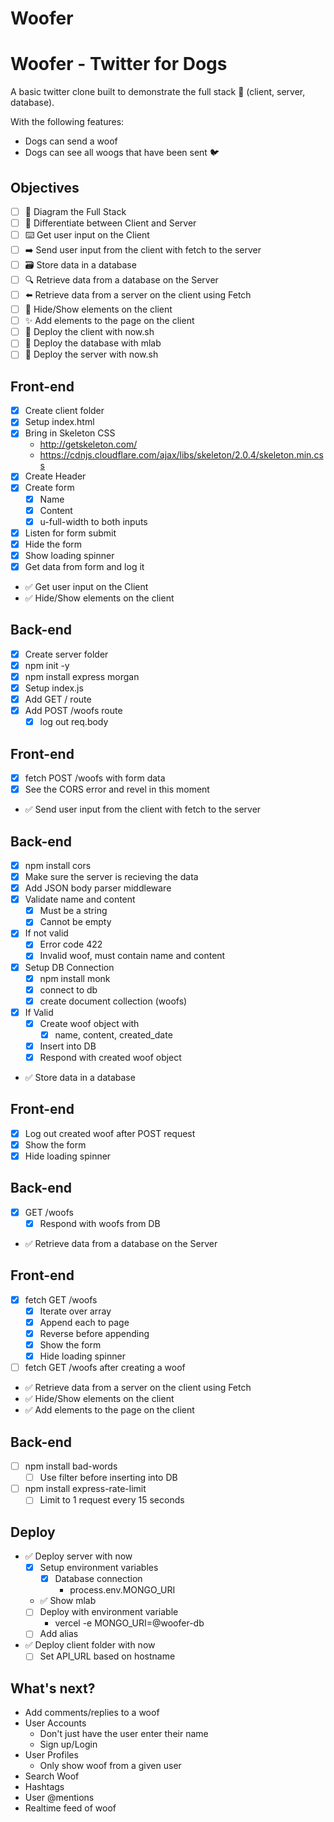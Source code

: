 # Woofer
# Woofer - Twitter for Dogs

A basic twitter clone built to demonstrate the full stack 🥞 (client, server, database).

With the following features:

* Dogs can send a woof 
* Dogs can see all woogs that have been sent 🐦



## Objectives

* [ ] 📝 Diagram the Full Stack
* [ ] 🔎 Differentiate between Client and Server
* [ ] ⌨️ Get user input on the Client
* [ ] ➡️ Send user input from the client with fetch to the server
* [ ] 🗃 Store data in a database
* [ ] 🔍 Retrieve data from a database on the Server
* [ ] ⬅️ Retrieve data from a server on the client using Fetch
* [ ] 🙈 Hide/Show elements on the client
* [ ] ✨ Add elements to the page on the client
* [ ] 🚀 Deploy the client with now.sh
* [ ] 🚀 Deploy the database with mlab
* [ ] 🚀 Deploy the server with now.sh

## Front-end

* [x] Create client folder
* [x] Setup index.html
* [x] Bring in Skeleton CSS
  * http://getskeleton.com/
  * https://cdnjs.cloudflare.com/ajax/libs/skeleton/2.0.4/skeleton.min.css
* [x] Create Header
* [x] Create form
  * [x] Name
  * [x] Content
  * [x] u-full-width to both inputs
* [x] Listen for form submit
* [x] Hide the form
* [x] Show loading spinner
* [x] Get data from form and log it
* ✅ Get user input on the Client
* ✅ Hide/Show elements on the client

## Back-end

* [x] Create server folder
* [x] npm init -y
* [x] npm install express morgan
* [x] Setup index.js
* [x] Add GET / route
* [x] Add POST /woofs route
  * [x] log out req.body

## Front-end

* [x] fetch POST /woofs with form data
* [x] See the CORS error and revel in this moment
* ✅ Send user input from the client with fetch to the server

## Back-end

* [x] npm install cors
* [x] Make sure the server is recieving the data
* [x] Add JSON body parser middleware
* [x] Validate name and content
  * [x] Must be a string
  * [x] Cannot be empty
* [x] If not valid
  * [x] Error code 422
  * [x] Invalid woof, must contain name and content
* [x] Setup DB Connection
  * [x] npm install monk
  * [x] connect to db
  * [x] create document collection (woofs)
* [x] If Valid
  * [x] Create woof object with
    * [x] name, content, created_date
  * [x] Insert into DB
  * [x] Respond with created woof object
* ✅ Store data in a database

## Front-end

* [x] Log out created woof after POST request
* [x] Show the form
* [x] Hide loading spinner

## Back-end

* [x] GET /woofs
  * [x] Respond with woofs from DB
* ✅ Retrieve data from a database on the Server

## Front-end

* [x] fetch GET /woofs
  * [x] Iterate over array
  * [x] Append each to page
  * [x] Reverse before appending
  * [x] Show the form
  * [x] Hide loading spinner
* [ ] fetch GET /woofs after creating a woof
* ✅ Retrieve data from a server on the client using Fetch
* ✅ Hide/Show elements on the client
* ✅ Add elements to the page on the client

## Back-end

* [ ] npm install bad-words
  * [ ] Use filter before inserting into DB
* [ ] npm install express-rate-limit
  * [ ] Limit to 1 request every 15 seconds

## Deploy

* ✅ Deploy server with now
  * [x] Setup environment variables
    * [x] Database connection
      * process.env.MONGO_URI
  * ✅ Show mlab
  * [ ] Deploy with environment variable
    * vercel -e MONGO_URI=@woofer-db
  * [ ] Add alias
* ✅ Deploy client folder with now
  * [ ] Set API_URL based on hostname

## What's next?

* Add comments/replies to a woof
* User Accounts
  * Don't just have the user enter their name
  * Sign up/Login
* User Profiles
  - Only show woof from a given user
* Search Woof
* Hashtags
* User @mentions
* Realtime feed of woof
